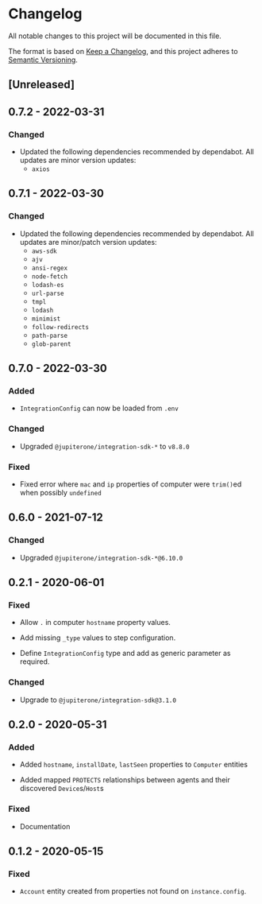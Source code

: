 # Changelog

All notable changes to this project will be documented in this file.

The format is based on [Keep a Changelog](https://keepachangelog.com/en/1.0.0/),
and this project adheres to
[Semantic Versioning](https://semver.org/spec/v2.0.0.html).

## [Unreleased]

## 0.7.2 - 2022-03-31

### Changed

- Updated the following dependencies recommended by dependabot. All updates are
  minor version updates:
  - `axios`

## 0.7.1 - 2022-03-30

### Changed

- Updated the following dependencies recommended by dependabot. All updates are
  minor/patch version updates:
  - `aws-sdk`
  - `ajv`
  - `ansi-regex`
  - `node-fetch`
  - `lodash-es`
  - `url-parse`
  - `tmpl`
  - `lodash`
  - `minimist`
  - `follow-redirects`
  - `path-parse`
  - `glob-parent`

## 0.7.0 - 2022-03-30

### Added

- `IntegrationConfig` can now be loaded from `.env`

### Changed

- Upgraded `@jupiterone/integration-sdk-*` to `v8.8.0`

### Fixed

- Fixed error where `mac` and `ip` properties of computer were `trim()`ed when
  possibly `undefined`

## 0.6.0 - 2021-07-12

### Changed

- Upgraded `@jupiterone/integration-sdk-*@6.10.0`

## 0.2.1 - 2020-06-01

### Fixed

- Allow `.` in computer `hostname` property values.

- Add missing `_type` values to step configuration.

- Define `IntegrationConfig` type and add as generic parameter as required.

### Changed

- Upgrade to `@jupiterone/integration-sdk@3.1.0`

## 0.2.0 - 2020-05-31

### Added

- Added `hostname`, `installDate`, `lastSeen` properties to `Computer` entities

- Added mapped `PROTECTS` relationships between agents and their discovered
  `Device`s/`Host`s

### Fixed

- Documentation

## 0.1.2 - 2020-05-15

### Fixed

- `Account` entity created from properties not found on `instance.config`.
